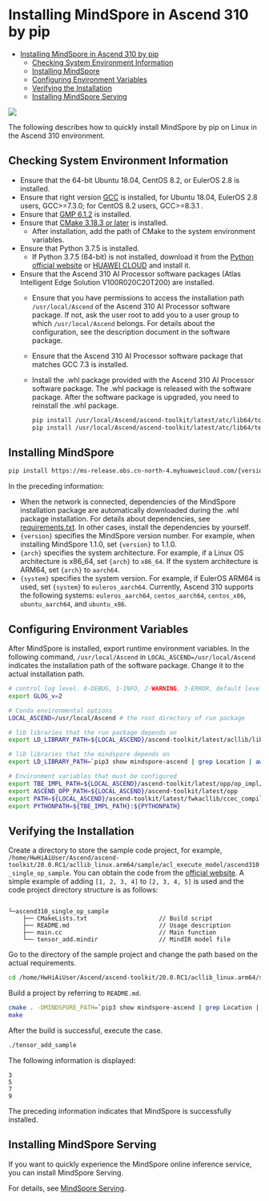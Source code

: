﻿# Installing MindSpore in Ascend 310 by pip

<!-- TOC -->

- [Installing MindSpore in Ascend 310 by pip](#installing-mindspore-in-ascend-310-by-pip)
    - [Checking System Environment Information](#checking-system-environment-information)
    - [Installing MindSpore](#installing-mindspore)
    - [Configuring Environment Variables](#configuring-environment-variables)
    - [Verifying the Installation](#verifying-the-installation)
    - [Installing MindSpore Serving](#installing-mindspore-serving)

<!-- /TOC -->

<a href="https://gitee.com/mindspore/docs/blob/master/install/mindspore_ascend310_install_pip_en.md" target="_blank"><img src="https://gitee.com/mindspore/docs/raw/master/resource/_static/logo_source.png"></a>

The following describes how to quickly install MindSpore by pip on Linux in the Ascend 310 environment.

## Checking System Environment Information

- Ensure that the 64-bit Ubuntu 18.04, CentOS 8.2, or EulerOS 2.8 is installed.
- Ensure that right version [GCC](http://ftp.gnu.org/gnu/gcc/) is installed, for Ubuntu 18.04, EulerOS 2.8 users, GCC>=7.3.0; for CentOS 8.2 users, GCC>=8.3.1 .
- Ensure that [GMP 6.1.2](https://gmplib.org/download/gmp/gmp-6.1.2.tar.xz) is installed.
- Ensure that [CMake 3.18.3 or later](https://cmake.org/download/) is installed.
    - After installation, add the path of CMake to the system environment variables.
- Ensure that Python 3.7.5 is installed.
    - If Python 3.7.5 (64-bit) is not installed, download it from the [Python official website](https://www.python.org/ftp/python/3.7.5/Python-3.7.5.tgz) or [HUAWEI CLOUD](https://mirrors.huaweicloud.com/python/3.7.5/Python-3.7.5.tgz) and install it.
- Ensure that the Ascend 310 AI Processor software packages (Atlas Intelligent Edge Solution V100R020C20T200) are installed.
    - Ensure that you have permissions to access the installation path `/usr/local/Ascend` of the Ascend 310 AI Processor software package. If not, ask the user root to add you to a user group to which `/usr/local/Ascend` belongs. For details about the configuration, see the description document in the software package.
    - Ensure that the Ascend 310 AI Processor software package that matches GCC 7.3 is installed.
    - Install the .whl package provided with the Ascend 310 AI Processor software package. The .whl package is released with the software package. After the software package is upgraded, you need to reinstall the .whl package.

        ```bash
        pip install /usr/local/Ascend/ascend-toolkit/latest/atc/lib64/topi-{version}-py3-none-any.whl
        pip install /usr/local/Ascend/ascend-toolkit/latest/atc/lib64/te-{version}-py3-none-any.whl
        ```

## Installing MindSpore

```bash
pip install https://ms-release.obs.cn-north-4.myhuaweicloud.com/{version}/MindSpore/ascend/{system}/mindspore_ascend-{version}-cp37-cp37m-linux_{arch}.whl --trusted-host ms-release.obs.cn-north-4.myhuaweicloud.com -i https://pypi.tuna.tsinghua.edu.cn/simple
```

In the preceding information:

- When the network is connected, dependencies of the MindSpore installation package are automatically downloaded during the .whl package installation. For details about dependencies, see [requirements.txt](https://gitee.com/mindspore/mindspore/blob/master/requirements.txt). In other cases, install the dependencies by yourself.
- `{version}` specifies the MindSpore version number. For example, when installing MindSpore 1.1.0, set `{version}` to 1.1.0.
- `{arch}` specifies the system architecture. For example, if a Linux OS architecture is x86_64, set `{arch}` to `x86_64`. If the system architecture is ARM64, set `{arch}` to `aarch64`.
- `{system}` specifies the system version. For example, if EulerOS ARM64 is used, set `{system}` to `euleros_aarch64`. Currently, Ascend 310 supports the following systems: `euleros_aarch64`, `centos_aarch64`, `centos_x86`, `ubuntu_aarch64`, and `ubuntu_x86`.

## Configuring Environment Variables

After MindSpore is installed, export runtime environment variables. In the following command, `/usr/local/Ascend` in `LOCAL_ASCEND=/usr/local/Ascend` indicates the installation path of the software package. Change it to the actual installation path.

```bash
# control log level. 0-DEBUG, 1-INFO, 2-WARNING, 3-ERROR, default level is WARNING.
export GLOG_v=2

# Conda environmental options
LOCAL_ASCEND=/usr/local/Ascend # the root directory of run package

# lib libraries that the run package depends on
export LD_LIBRARY_PATH=${LOCAL_ASCEND}/ascend-toolkit/latest/acllib/lib64:${LOCAL_ASCEND}/ascend-toolkit/latest/atc/lib64:${LOCAL_ASCEND}/driver/lib64:${LOCAL_ASCEND}/opp/op_impl/built-in/ai_core/tbe/op_tiling:${LD_LIBRARY_PATH}

# lib libraries that the mindspore depends on
export LD_LIBRARY_PATH=`pip3 show mindspore-ascend | grep Location | awk '{print $2"/mindspore/lib"}' | xargs realpath`:${LD_LIBRARY_PATH}

# Environment variables that must be configured
export TBE_IMPL_PATH=${LOCAL_ASCEND}/ascend-toolkit/latest/opp/op_impl/built-in/ai_core/tbe            # TBE operator implementation tool path
export ASCEND_OPP_PATH=${LOCAL_ASCEND}/ascend-toolkit/latest/opp                                       # OPP path
export PATH=${LOCAL_ASCEND}/ascend-toolkit/latest/fwkacllib/ccec_compiler/bin/:${PATH}                 # TBE operator compilation tool path
export PYTHONPATH=${TBE_IMPL_PATH}:${PYTHONPATH}                                                       # Python library that TBE implementation depends on
```

## Verifying the Installation

Create a directory to store the sample code project, for example, `/home/HwHiAiUser/Ascend/ascend-toolkit/20.0.RC1/acllib_linux.arm64/sample/acl_execute_model/ascend310_single_op_sample`. You can obtain the code from the [official website](https://obs.dualstack.cn-north-4.myhuaweicloud.com/mindspore-website/sample_resources/ascend310_single_op_sample.zip). A simple example of adding `[1, 2, 3, 4]` to `[2, 3, 4, 5]` is used and the code project directory structure is as follows:

```text

└─ascend310_single_op_sample
    ├── CMakeLists.txt                    // Build script
    ├── README.md                         // Usage description
    ├── main.cc                           // Main function
    └── tensor_add.mindir                 // MindIR model file
```

Go to the directory of the sample project and change the path based on the actual requirements.

```bash
cd /home/HwHiAiUser/Ascend/ascend-toolkit/20.0.RC1/acllib_linux.arm64/sample/acl_execute_model/ascend310_single_op_sample
```

Build a project by referring to `README.md`.

```bash
cmake . -DMINDSPORE_PATH=`pip3 show mindspore-ascend | grep Location | awk '{print $2"/mindspore"}' | xargs realpath`
make
```

After the build is successful, execute the case.

```bash
./tensor_add_sample
```

The following information is displayed:

```text
3
5
7
9
```

The preceding information indicates that MindSpore is successfully installed.

## Installing MindSpore Serving

If you want to quickly experience the MindSpore online inference service, you can install MindSpore Serving.

For details, see [MindSpore Serving](https://gitee.com/mindspore/serving/blob/master/README.md).
